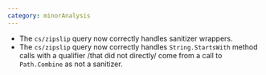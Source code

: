 ```yaml
---
category: minorAnalysis
---
```

* The `cs/zipslip` query now correctly handles sanitizer wrappers.
* The `cs/zipslip` query now correctly handles `String.StartsWith` method calls with a qualifier /that did not directly/ come from a call to `Path.Combine` as not a sanitizer.